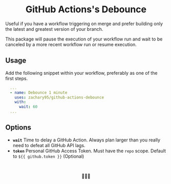 <h1 align="center">GitHub Actions's Debounce</h1>

Useful if you have a workflow triggering on merge and prefer building only the latest and greatest version of your branch.

This package will pause the execution of your workflow run and wait to be canceled by a more recent workflow run or resume execution.

## Usage

Add the following snippet within your workflow, preferably as one of the first steps. 

```yaml
  ...
  - name: Debounce 1 minute
    uses: zachary95/github-actions-debounce
    with:
      wait: 60
  ...
```

## Options 

- **`wait`** Time to delay a GitHub Action. Always plan larger than you really need to defeat all GitHub API lags.
- **`token`** Personal GitHub Access Token. Must have the `repo` scope. Default to `${{ github.token }}` (Optional)

<br>
<p align="center">🚦🚦🚦</p>
